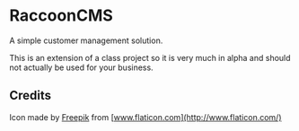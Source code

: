 # RaccoonCMS
A simple customer management solution.

This is an extension of a class project so it is very much in alpha and should not actually be used for your business.

## Credits
Icon made by [Freepik](https://www.flaticon.com/authors/freepik) from [www.flaticon.com](http://www.flaticon.com/)